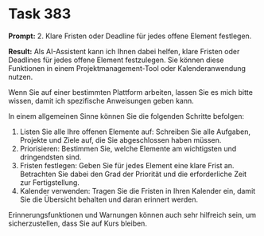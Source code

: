 # Task 383

**Prompt:** 2. Klare Fristen oder Deadline für jedes offene Element festlegen.

**Result:**
Als AI-Assistent kann ich Ihnen dabei helfen, klare Fristen oder Deadlines für jedes offene Element festzulegen. Sie können diese Funktionen in einem Projektmanagement-Tool oder Kalenderanwendung nutzen.

Wenn Sie auf einer bestimmten Plattform arbeiten, lassen Sie es mich bitte wissen, damit ich spezifische Anweisungen geben kann. 

In einem allgemeinen Sinne können Sie die folgenden Schritte befolgen:

1. Listen Sie alle Ihre offenen Elemente auf: Schreiben Sie alle Aufgaben, Projekte und Ziele auf, die Sie abgeschlossen haben müssen.
2. Priorisieren: Bestimmen Sie, welche Elemente am wichtigsten und dringendsten sind.
3. Fristen festlegen: Geben Sie für jedes Element eine klare Frist an. Betrachten Sie dabei den Grad der Priorität und die erforderliche Zeit zur Fertigstellung.
4. Kalender verwenden: Tragen Sie die Fristen in Ihren Kalender ein, damit Sie die Übersicht behalten und daran erinnert werden. 

Erinnerungsfunktionen und Warnungen können auch sehr hilfreich sein, um sicherzustellen, dass Sie auf Kurs bleiben.
